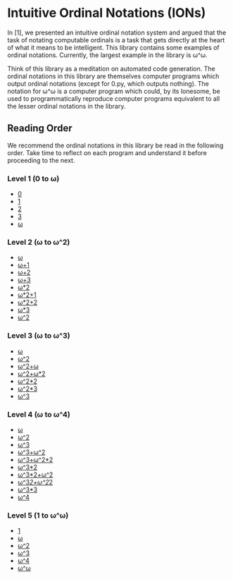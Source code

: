 # Intuitive Ordinal Notations (IONs)

In [1], we presented an intuitive ordinal notation system and
argued that the task of notating computable ordinals is a
task that gets directly at the heart of what it means to be
intelligent. This library contains some
examples of ordinal notations. Currently, the
largest example in the library is ω^ω.

Think of this library as a meditation on automated code generation.
The ordinal notations in this library are themselves computer
programs which output ordinal notations (except for 0.py, which
outputs nothing). The notation for ω^ω is a computer program which
could, by its lonesome, be used to programmatically reproduce
computer programs equivalent to all the lesser ordinal notations
in the library.

## Reading Order

We recommend the ordinal notations in this library be read in the following
order. Take time to reflect on each program and understand it before
proceeding to the next.

### Level 1 (0 to ω)

* [0](https://github.com/semitrivial/ions/blob/master/src/Lv1/0.py)
* [1](https://github.com/semitrivial/ions/blob/master/src/Lv1/1.py)
* [2](https://github.com/semitrivial/ions/blob/master/src/Lv1/2.py)
* [3](https://github.com/semitrivial/ions/blob/master/src/Lv1/3.py)
* [ω](https://github.com/semitrivial/ions/blob/master/src/Lv1/w.py)

### Level 2 (ω to ω^2)

* [ω](https://github.com/semitrivial/ions/blob/master/src/Lv2/w.py)
* [ω+1](https://github.com/semitrivial/ions/blob/master/src/Lv2/w+1.py)
* [ω+2](https://github.com/semitrivial/ions/blob/master/src/Lv2/w+2.py)
* [ω+3](https://github.com/semitrivial/ions/blob/master/src/Lv2/w+3.py)
* [ω*2](https://github.com/semitrivial/ions/blob/master/src/Lv2/w*2.py)
* [ω*2+1](https://github.com/semitrivial/ions/blob/master/src/Lv2/w*2+1.py)
* [ω*2+2](https://github.com/semitrivial/ions/blob/master/src/Lv2/w*2+2.py)
* [ω*3](https://github.com/semitrivial/ions/blob/master/src/Lv2/w*3.py)
* [ω^2](https://github.com/semitrivial/ions/blob/master/src/Lv2/w^2.py)

### Level 3 (ω to ω^3)

* [ω](https://github.com/semitrivial/ions/blob/master/src/Lv3/w.py)
* [ω^2](https://github.com/semitrivial/ions/blob/master/src/Lv3/w^2.py)
* [ω^2+ω](https://github.com/semitrivial/ions/blob/master/src/Lv3/w^2+w.py)
* [ω^2+ω*2](https://github.com/semitrivial/ions/blob/master/src/Lv3/w^2+w*2.py)
* [ω^2*2](https://github.com/semitrivial/ions/blob/master/src/Lv3/w^2*2.py)
* [ω^2*3](https://github.com/semitrivial/ions/blob/master/src/Lv3/w^2*3.py)
* [ω^3](https://github.com/semitrivial/ions/blob/master/src/Lv3/w^3.py)

### Level 4 (ω to ω^4)

* [ω](https://github.com/semitrivial/ions/blob/master/src/Lv4/w.py)
* [ω^2](https://github.com/semitrivial/ions/blob/master/src/Lv4/w^2.py)
* [ω^3](https://github.com/semitrivial/ions/blob/master/src/Lv4/w^3.py)
* [ω^3+ω^2](https://github.com/semitrivial/ions/blob/master/src/Lv4/w^3+w^2.py)
* [ω^3+ω^2*2](https://github.com/semitrivial/ions/blob/master/src/Lv4/w^3+w^2*2.py)
* [ω^3*2](https://github.com/semitrivial/ions/blob/master/src/Lv4/w^3*2.py)
* [ω^3*2+ω^2](https://github.com/semitrivial/ions/blob/master/src/Lv4/w^3*2+w^2.py)
* [ω^3*2+ω^2*2](https://github.com/semitrivial/ions/blob/master/src/Lv4/w^3*2+w^2*2.py)
* [ω^3*3](https://github.com/semitrivial/ions/blob/master/src/Lv4/w^3*3.py)
* [ω^4](https://github.com/semitrivial/ions/blob/master/src/Lv4/w^4.py)

### Level 5 (1 to ω^ω)

* [1](https://github.com/semitrivial/ions/blob/master/src/Lv5/1.py)
* [ω](https://github.com/semitrivial/ions/blob/master/src/Lv5/w.py)
* [ω^2](https://github.com/semitrivial/ions/blob/master/src/Lv5/w^2.py)
* [ω^3](https://github.com/semitrivial/ions/blob/master/src/Lv5/w^3.py)
* [ω^4](https://github.com/semitrivial/ions/blob/master/src/Lv5/w^4.py)
* [ω^ω](https://github.com/semitrivial/ions/blob/master/src/Lv5/w^w.py)